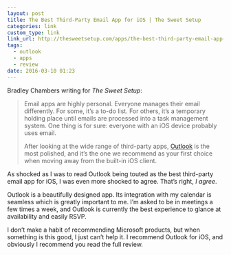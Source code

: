 ```yaml
---
layout: post
title: The Best Third-Party Email App for iOS | The Sweet Setup
categories: link
custom_type: link
link_url: http://thesweetsetup.com/apps/the-best-third-party-email-app-for-ios/
tags:
  - outlook
  - apps
  - review
date: 2016-03-10 01:23
---
```

Bradley Chambers writing for *The Sweet Setup*:

> Email apps are highly personal. Everyone manages their email differently. For some, it’s a to-do list. For others, it’s a temporary holding place until emails are processed into a task management system. One thing is for sure: everyone with an iOS device probably uses email.
>
> After looking at the wide range of third-party apps, [Outlook](https://itunes.apple.com/us/app/microsoft-outlook-email-calendar/id951937596?mt=8&at=11l7ja&ct=tss) is the most polished, and it’s the one we recommend as your first choice when moving away from the built-in iOS client.

As shocked as I was to read Outlook being touted as the best third-party email app for iOS, I was even more shocked to agree. That’s right, *I agree*.

Outlook is a beautifully designed app. Its integration with my calendar is seamless which is greatly important to me. I’m asked to be in meetings a few times a week, and Outlook is currently the best experience to glance at availability and easily RSVP.

I don’t make a habit of recommending Microsoft products, but when something is this good, I just can’t help it. I recommend Outlook for iOS, and obviously I recommend you read the full review.
